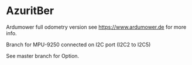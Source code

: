 # AzuritBer
Ardumower full odometry version
see https://www.ardumower.de for more info.

Branch for MPU-9250 connected on I2C port (I2C2 to I2C5)

See master branch for Option.